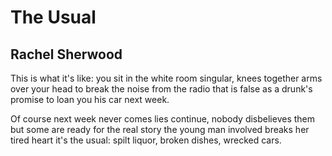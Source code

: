 # The Usual
## Rachel Sherwood
This is what it's like:
you sit in the white room
singular, knees together
arms over your head
to break the noise from the radio
that is false as a drunk's promise
to loan you his car next week.

Of course next week never comes
lies continue, nobody disbelieves them
but some are ready for the real story
the young man involved breaks her tired heart
it's the usual: spilt liquor,
broken dishes, wrecked cars.